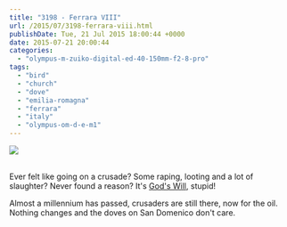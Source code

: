 ```yaml
---
title: "3198 - Ferrara VIII"
url: /2015/07/3198-ferrara-viii.html
publishDate: Tue, 21 Jul 2015 18:00:44 +0000
date: 2015-07-21 20:00:44
categories: 
  - "olympus-m-zuiko-digital-ed-40-150mm-f2-8-pro"
tags: 
  - "bird"
  - "church"
  - "dove"
  - "emilia-romagna"
  - "ferrara"
  - "italy"
  - "olympus-om-d-e-m1"
---
```

<div class="container">
<div class="center"><a target="_blank" href="https://d25zfm9zpd7gm5.cloudfront.net/1200x1200/2015/20150615_093317_lr.jpg"><img src="https://d25zfm9zpd7gm5.cloudfront.net/0600x0600/2015/20150615_093317_lr.jpg" /></a></div>
</div>
<br />

Ever felt like going on a crusade? Some raping, looting and a lot of slaughter? Never found a reason? It's <a href="https://en.wikipedia.org/wiki/Deus_vult" target="_blank">God's Will</a>, stupid!

<a target="_blank" href="https://d25zfm9zpd7gm5.cloudfront.net/1200x1200/2015/20150615_093423_lr.jpg"><img style="margin: 0pt 10px 0pt 0px; float: left;" src="https://d25zfm9zpd7gm5.cloudfront.net/0150x0150/2015/20150615_093423_lr.jpg" alt="" border="0" /></a> Almost a millennium has passed, crusaders are still there, now for the oil. Nothing changes and the doves on San Domenico don't care.



